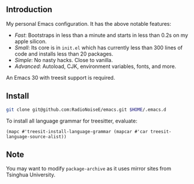 ## Introduction

My personal Emacs configuration. It has the above notable features:

- *Fast*: Bootstraps in less than a minute and starts in less than 0.2s on my apple silicon.
- *Small*: Its core is in `init.el` which has currently less than 300 lines of code and installs less than 20 packages.
- *Simple*: No nasty hacks. Close to vanilla.
- *Advanced*: Autoload, CJK, environment variables, fonts, and more.

An Emacs 30 with treesit support is required.

## Install

```sh
git clone git@github.com:RadioNoiseE/emacs.git $HOME/.emacs.d
```

To install all language grammar for treesitter, evaluate:

```elisp
(mapc #'treesit-install-language-grammar (mapcar #'car treesit-language-source-alist))
```

## Note

You may want to modify `package-archive` as it uses mirror sites from Tsinghua University.
